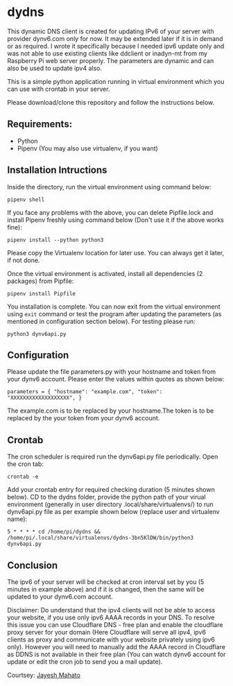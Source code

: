 # dydns

This dynamic DNS client is created for updating IPv6 of your server with provider dynv6.com only for now. It may be extended later if it is in demand or as required. I wrote it specifically because I needed ipv6 update only and was not able to use existing clients like ddclient or inadyn-mt from my Raspberry Pi web server properly. The parameters are dynamic and can also be used to update ipv4 also.

This is a simple python application running in virtual environment which you can use with crontab in your server.

Please download/clone this repository and follow the instructions below.


## Requirements:
* Python
* Pipenv (You may also use virtualenv, if you want)


## Installation Intructions
Inside the directory, run the virtual environment using command below:

`pipenv shell`

If you face any problems with the above, you can delete Pipfile.lock and install Pipenv freshly using command below (Don't use it if the above works fine):

`pipenv install --python python3`


Please copy the Virtualenv location for later use. You can always get it later, if not done.

Once the virtual environment is activated, install all dependencies (2 packages) from Pipfile:

`pipenv install Pipfile`

You installation is complete.
You can now exit from the virtual environment using `exit` command or test the program after updating the parameters (as mentioned in configuration section below). For testing please run:

`python3 dynv6api.py`


## Configuration
Please update the file parameters.py with your hostname and token from your dynv6 account. Please enter the values within quotes as shown below:

`parameters = {
        "hostname": "example.com",
        "token": "XXXXXXXXXXXXXXXXXXX",
}`

The example.com is to be replaced by your hostname.The token is to be replaced by the your token from your dynv6 account. 


## Crontab
The cron scheduler is required run the dynv6api.py file periodically. Open the cron tab:

`crontab -e`

Add your crontab entry for required checking duration (5 minutes shown below). CD to the dydns folder, provide the python path of your virual environment (generally in user directory .local/share/virtualenvs/) to run dynv6api.py file as per example shown below (replace user and virtualenv name):

`5 * * * * cd /home/pi/dydns && /home/pi/.local/share/virtualenvs/dydns-3bn5KlDW/bin/python3 dynv6api.py`


## Conclusion
The ipv6 of your server will be checked at cron interval set by you (5 minutes in example above) and if it is changed, then the same will be updated to your dynv6.com account.

Disclaimer:
Do understand that the ipv4 clients will not be able to access your website, if you use only ipv6 AAAA records in your DNS. To resolve this issue you can use Cloudflare DNS - free plan and enable the cloudflare proxy server for your domain (Here Cloudflare will serve all ipv4, ipv6 clients as proxy and communicate with your website privately using ipv6 only). However you will need to manually add the AAAA record in Cloudflare as DDNS is not available in their free plan (You can watch dynv6 account for update or edit the cron job to send you a mail update).

Courtsey: [Jayesh Mahato](https://www.jayeshmahato.com)
